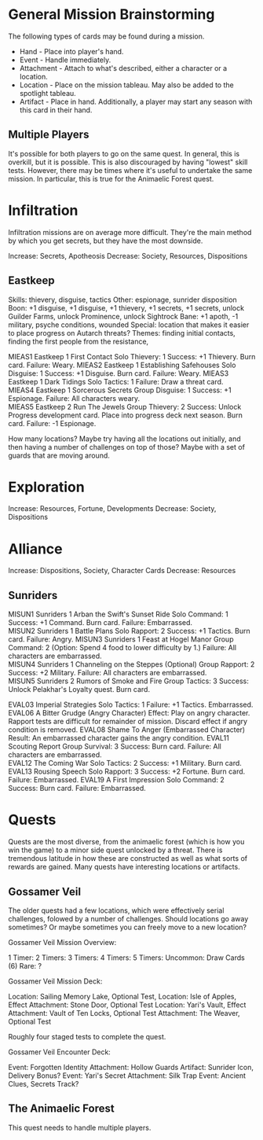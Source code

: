 # General Mission Brainstorming

The following types of cards may be found during a mission.

* Hand - Place into player's hand.
* Event - Handle immediately.
* Attachment - Attach to what's described, either a character or a location.
* Location - Place on the mission tableau. May also be added to the spotlight tableau.
* Artifact - Place in hand. Additionally, a player may start any season with this card in their hand.

## Multiple Players

It's possible for both players to go on the same quest. In general, this is overkill, but it is possible. This is also discouraged by having "lowest" skill tests. However, there may be times where it's useful to undertake the same mission. In particular, this is true for the Animaelic Forest quest.

# Infiltration

Infiltration missions are on average more difficult. They're the main method by which you get secrets, but they have the most downside.

Increase: Secrets, Apotheosis
Decrease: Society, Resources, Dispositions

## Eastkeep

Skills: thievery, disguise, tactics
Other: espionage, sunrider disposition
Boon: +1 disguise, +1 disguise, +1 thievery, +1 secrets, +1 secrets, unlock Guilder Farms, unlock Prominence, unlock Sightrock
Bane: +1 apoth, -1 military, psyche conditions, wounded
Special: location that makes it easier to place progress on Autarch threats?
Themes: finding initial contacts, finding the first people from the resistance,

MIEAS1	Eastkeep	1	First Contact		Solo Thievery: 1	Success: +1 Thievery. Burn card.	Failure: Weary.	
MIEAS2	Eastkeep	1	Establishing Safehouses		Solo Disguise: 1	Success: +1 Disguise. Burn card.	Failure: Weary.	
MIEAS3	Eastkeep	1	Dark Tidings		Solo Tactics: 1		Failure: Draw a threat card.	
MIEAS4	Eastkeep	1	Sorcerous Secrets		Group Disguise: 1	Success: +1 Espionage.	Failure: All characters weary.	
MIEAS5	Eastkeep	2	Run The Jewels		Group Thievery: 2	Success: Unlock Progress development card. Place into progress deck next season. Burn card.	Failure: -1 Espionage.

How many locations? Maybe try having all the locations out initially, and then having a number of challenges on top of those? Maybe with a set of guards that are moving around.	

# Exploration

Increase: Resources, Fortune, Developments
Decrease: Society, Dispositions

# Alliance

Increase: Dispositions, Society, Character Cards
Decrease: Resources

## Sunriders

MISUN1	Sunriders	1	Arban the Swift's Sunset Ride		Solo Command: 1	Success: +1 Command. Burn card.	Failure: Embarrassed.	
MISUN2	Sunriders	1	Battle Plans		Solo Rapport: 2	Success: +1 Tactics. Burn card.	Failure: Angry.	
MISUN3	Sunriders	1	Feast at Hogel Manor		Group Command: 2 (Option: Spend 4 food to lower difficulty by 1.)		Failure: All characters are embarrassed.	
MISUN4	Sunriders	1	Channeling on the Steppes		(Optional) Group Rapport: 2	Success: +2 Military.	Failure: All characters are embarrassed.	
MISUN5	Sunriders	2	Rumors of Smoke and Fire		Group Tactics: 3	Success: Unlock Pelakhar's Loyalty quest. Burn card.	

EVAL03	Imperial Strategies		Solo Tactics: 1		Failure: +1 Tactics. Embarrassed.	
EVAL06	A Bitter Grudge		(Angry Character)			Effect: Play on angry character. Rapport tests are difficult for remainder of mission. Discard effect if angry condition is removed.
EVAL08	Shame To Anger		(Embarrassed Character)			Result: An embarrassed character gains the angry condition.
EVAL11	Scouting Report		Group Survival: 3	Success: Burn card.	Failure: All characters are embarrassed.	
EVAL12	The Coming War		Solo Tactics: 2	Success: +1 Military. Burn card.		
EVAL13	Rousing Speech		Solo Rapport: 3	Success: +2 Fortune. Burn card.	Failure: Embarrassed.
EVAL19	A First Impression		Solo Command: 2	Success: Burn card.	Failure: Embarrassed.

# Quests

Quests are the most diverse, from the animaelic forest (which is how you win the game) to a minor side quest unlocked by a threat. There is tremendous latitude in how these are constructed as well as what sorts of rewards are gained. Many quests have interesting locations or artifacts.

## Gossamer Veil

The older quests had a few locations, which were effectively serial challenges, folowed by a number of challenges. Should locations go away sometimes? Or maybe sometimes you can freely move to a new location?

Gossamer Veil Mission Overview:

1 Timer:
2 Timers:
3 Timers:
4 Timers:
5 Timers:
Uncommon: Draw Cards (6)
Rare: ?

Gossamer Veil Mission Deck: 

Location: Sailing Memory Lake, Optional Test,
Location: Isle of Apples, Effect
Attachment: Stone Door, Optional Test
Location: Yari's Vault, Effect
Attachment: Vault of Ten Locks, Optional Test
Attachment: The Weaver, Optional Test

Roughly four staged tests to complete the quest.

Gossamer Veil Encounter Deck: 

Event: Forgotten Identity
Attachment: Hollow Guards
Artifact: Sunrider Icon, Delivery Bonus?
Event: Yari's Secret
Attachment: Silk Trap
Event: Ancient Clues, Secrets Track?

## The Animaelic Forest

This quest needs to handle multiple players.
